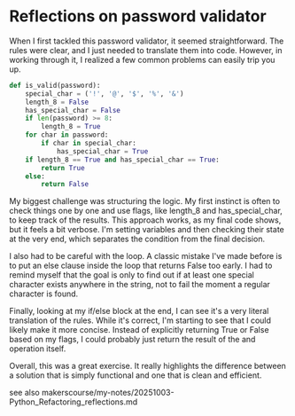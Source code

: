 # Reflections on password validator 

When I first tackled this password validator, it seemed straightforward. The rules were clear, and I just needed to translate them into code. However, in working through it, I realized a few common problems can easily trip you up.

```Python
def is_valid(password):
    special_char = ('!', '@', '$', '%', '&')
    length_8 = False
    has_special_char = False
    if len(password) >= 8:
        length_8 = True
    for char in password:
        if char in special_char:
            has_special_char = True
    if length_8 == True and has_special_char == True:
        return True
    else:
        return False
```

My biggest challenge was structuring the logic. My first instinct is often to check things one by one and use flags, like length_8 and has_special_char, to keep track of the results. This approach works, as my final code shows, but it feels a bit verbose. I'm setting variables and then checking their state at the very end, which separates the condition from the final decision.

I also had to be careful with the loop. A classic mistake I've made before is to put an else clause inside the loop that returns False too early. I had to remind myself that the goal is only to find out if at least one special character exists anywhere in the string, not to fail the moment a regular character is found.

Finally, looking at my if/else block at the end, I can see it's a very literal translation of the rules. While it's correct, I'm starting to see that I could likely make it more concise. Instead of explicitly returning True or False based on my flags, I could probably just return the result of the and operation itself.

Overall, this was a great exercise. It really highlights the difference between a solution that is simply functional and one that is clean and efficient.

see also makerscourse/my-notes/20251003-Python_Refactoring_reflections.md
